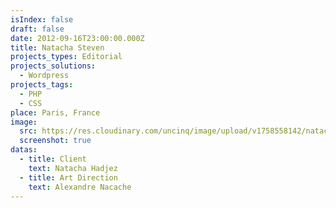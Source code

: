 ```yaml
---
isIndex: false
draft: false
date: 2012-09-16T23:00:00.000Z
title: Natacha Steven
projects_types: Editorial
projects_solutions:
  - Wordpress
projects_tags:
  - PHP
  - CSS
place: Paris, France
image:
  src: https://res.cloudinary.com/uncinq/image/upload/v1758558142/natacha-steven_sla6lf.jpg
  screenshot: true
datas:
  - title: Client
    text: Natacha Hadjez
  - title: Art Direction
    text: Alexandre Nacache
---
```

